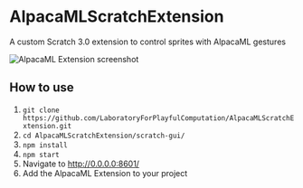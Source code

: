 # AlpacaMLScratchExtension
A custom Scratch 3.0 extension to control sprites with AlpacaML gestures

![AlpacaML Extension screenshot](https://i.ibb.co/P10xpZk/Screen-Shot-2019-10-30-at-3-46-08-PM.png)

## How to use
1. `git clone https://github.com/LaboratoryForPlayfulComputation/AlpacaMLScratchExtension.git`
2. `cd AlpacaMLScratchExtension/scratch-gui/`
3. `npm install`
4. `npm start`
5. Navigate to http://0.0.0.0:8601/
6. Add the AlpacaML Extension to your project
